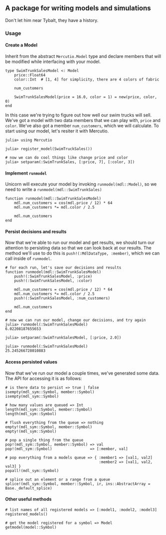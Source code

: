 ## A package for writing models and simulations

Don't let him near Tybalt, they have a history.

### Usage

#### Create a Model

Inherit from the abstract `Mercutio.Model` type and declare members that will be modified while interfacing with your model.

```
type SwimTrunkSalesModel <: Model
    price::Float64
    color::Int  # [1, 4] for simplicity, there are 4 colors of fabric

    num_customers

    SwimTrunkSalesModel(price = 16.0, color = 1) = new(price, color, 0)
end
```

In this case we're trying to figure out how well our swim trucks will sell. We've got a model with two data members that we can play with, `price` and `color`. We've also got a member `num_customers`, which we will calculate. To start using our model, let's resiter it with Mercutio.

```
julia> using Mercutio

julia> register_model(SwimTruckSales())

# now we can do cool things like change price and color
julia> setparam(:SwimTrunkSales, [:price, 7], [:color, 3])
```


#### Implement `runmodel`

Unicorn will execute your model by invoking `runmodel(mdl::Model)`, so we need to write a `runmodel(mdl::SwimTrunkSales)`

```
function runmodel(mdl::SwimTrunkSalesModel)
    mdl.num_customers = cos(mdl.price / 12) * 64
    mdl.num_customers *= mdl.color / 2.5

    mdl.num_customers
end
```


#### Persist decisions and results

Now that we're able to run our model and get results, we should turn our attention to persisting data so that we can look back at our results. The method we'll use to do this is `push!(:MdlDataType, :member)`, which we can call inside of `runmodel`.

```
# for each run, let's save our decisions and results
function runmodel(mdl::SwimTrunkSalesModel)
    push!(:SwimTrunkSalesModel, :price)
    push!(:SwimTrunkSalesModel, :color)

    mdl.num_customers = cos(mdl.price / 12) * 64
    mdl.num_customers *= mdl.color / 2.5
    push!(:SwimTrunkSalesModel, :num_customers)

    mdl.num_customers
end
```

```
# now we can run our model, change our decisions, and try again
julia> runmodel(:SwimTrunkSalesModel)
6.02208187655653

julia> setparam(:SwimTrunkSalesModel, [:price, 2.0])

julia> runmodel(:SwimTrunkSalesModel)
25.245266728010883

```


#### Access persisted values

Now that we've run our model a couple times, we've generated some data. The API for accessing it is as follows:

```
# is there data to persist => true | false
isempty(mdl_sym::Symbol, member::Symbol)
isempty(mdl_sym::Symbol)
```

```
# how many values are queued => Int
length(mdl_sym::Symbol, member::Symbol)
length(mdl_sym::Symbol)
```

```
# flush everything from the queue => nothing
empty!(mdl_sym::Symbol, member::Symbol)
empty!(mdl_sym::Symbol)
```

```
# pop a single thing from the queue
pop!(mdl_sym::Symbol, member::Symbol) => val
pop!(mdl_sym::Symbol)                 => [:member, val]
```

```
# pop everything from a models queue => { :member1 => [val1, val2]
                                          :member2 => [val1, val2, val3] }
popall!(mdl_sym::Symbol)
```

```
# splice out an element or a range from a queue
splice!(mdl_sym::Symbol, member::Symbol, ir, ins::AbstractArray = Base._default_splice)
```


#### Other useful methods

```
# list names of all registered models => [:model1, :model2, :model3]
registered_models()
```

```
# get the model registered for a symbol => Model
getmodel(model::Symbol)
```
